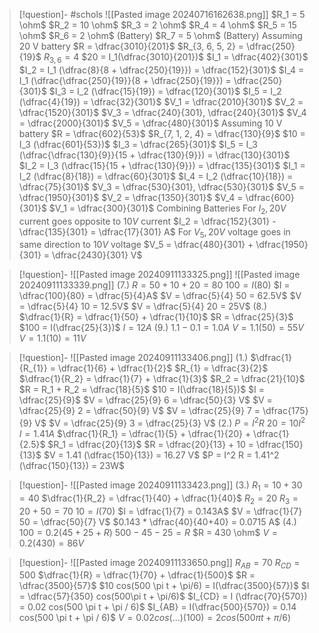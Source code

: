 
> [!question]- #schols  ![[Pasted image 20240716162638.png]]
> $R_1 = 5 \ohm$
> $R_2 = 10 \ohm$
> $R_3 = 2 \ohm$
> $R_4 = 4 \ohm$
> $R_5 = 15 \ohm$
> $R_6 = 2 \ohm$ (Battery)
> $R_7 = 5 \ohm$ (Battery)
> Assuming 20 V battery
> 	$R = \dfrac{3010}{201}$
> 	$R_{3, 6, 5, 2} = \dfrac{250}{19}$
> 	$R_{3, 6} = 4$
> 	$20 = I_1(\dfrac{3010}{201})$
> 	$I_1 = \dfrac{402}{301}$
> 	$I_2 = I_1 (\dfrac{8}{8 + \dfrac{250}{19}}) = \dfrac{152}{301}$
> 	$I_4 = I_1 (\dfrac{\dfrac{250}{19}}{8 + \dfrac{250}{19}}) = \dfrac{250}{301}$
>	$I_3 = I_2 (\dfrac{15}{19}) = \dfrac{120}{301}$
>	$I_5 = I_2 (\dfrac{4}{19}) = \dfrac{32}{301}$
>	$V_1 = \dfrac{2010}{301}$
>	$V_2 = \dfrac{1520}{301}$
>	$V_3 = \dfrac{240}{301}, \dfrac{240}{301}$
>	$V_4 = \dfrac{2000}{301}$
>	$V_5 = \dfrac{480}{301}$
>Assuming 10 V battery
>	$R = \dfrac{602}{53}$
>	$R_{7, 1, 2, 4} = \dfrac{130}{9}$
>	$10 = I_3 (\dfrac{601}{53})$
>	$I_3 = \dfrac{265}{301}$
>	$I_5 = I_3 (\dfrac{\dfrac{130}{9}}{15 + \dfrac{130}{9}}) = \dfrac{130}{301}$
>	$I_2 = I_3 (\dfrac{15}{15 + \dfrac{130}{9}}) = \dfrac{135}{301}$
>	$I_1 = I_2 (\dfrac{8}{18}) = \dfrac{60}{301}$
>	$I_4 = I_2 (\dfrac{10}{18}) = \dfrac{75}{301}$
>	$V_3 = \dfrac{530}{301}, \dfrac{530}{301}$
>	$V_5 = \dfrac{1950}{301}$
>	$V_2 = \dfrac{1350}{301}$
>	$V_4 = \dfrac{600}{301}$
>	$V_1 = \dfrac{300}{301}$
>Combining Batteries
>	For $I_2, 20V$ current goes opposite to $10 V$ current
>	$I_2 = \dfrac{152}{301} - \dfrac{135}{301} = \dfrac{17}{301} A$
>	For $V_5, 20V$ voltage goes in same direction to $10V$ voltage
>	$V_5 = \dfrac{480}{301} + \dfrac{1950}{301} = \dfrac{2430}{301} V$

> [!question]- ![[Pasted image 20240911133325.png]] ![[Pasted image 20240911133339.png]]
> (7.)
$R = 50 + 10 + 20 = 80$
$100 = I(80)$
$I = \dfrac{100}{80} = \dfrac{5}{4}A$
$V = \dfrac{5}{4} 50 = 62.5V$
$V = \dfrac{5}{4} 10 = 12.5V$
$V = \dfrac{5}{4} 20 = 25V$
(8.)
$\dfrac{1}{R} = \dfrac{1}{50} + \dfrac{1}{10}$
$R = \dfrac{25}{3}$
$100 = I(\dfrac{25}{3})$
$I = 12A$
(9.)
$1.1 - 0.1 = 1.0A$
$V = 1.1(50) = 55V$
$V = 1.1(10) = 11 V$

> [!question]- ![[Pasted image 20240911133406.png]]
> (1.)
$\dfrac{1}{R_{1}} = \dfrac{1}{6} + \dfrac{1}{2}$
$R_{1} = \dfrac{3}{2}$
$\dfrac{1}{R_2} = \dfrac{1}{7} + \dfrac{1}{3}$
$R_2 = \dfrac{21}{10}$
$R = R_1 + R_2 = \dfrac{18}{5}$
$10 = I(\dfrac{18}{5})$
$I = \dfrac{25}{9}$
$V = \dfrac{25}{9} 6 = \dfrac{50}{3} V$
$V = \dfrac{25}{9} 2 = \dfrac{50}{9} V$
$V = \dfrac{25}{9} 7 = \dfrac{175}{9} V$
$V = \dfrac{25}{9} 3 = \dfrac{25}{3} V$
(2.)
$P = I^2 R$
$20 = 10I^2$
$I = 1.41A$
$\dfrac{1}{R_1} = \dfrac{1}{5} + \dfrac{1}{20} + \dfrac{1}{2.5}$
$R_1 = \dfrac{20}{13}$
$R = \dfrac{20}{13} + 10 = \dfrac{150}{13}$
$V = 1.41 (\dfrac{150}{13}) = 16.27 V$
$P = I^2 R = 1.41^2 (\dfrac{150}{13}) = 23W$

> [!question]- ![[Pasted image 20240911133423.png]]
> (3.)
$R_1 = 10 + 30 = 40$
$\dfrac{1}{R_2} = \dfrac{1}{40} + \dfrac{1}{40}$
$R_2 = 20$
$R_3 = 20 + 50 = 70$
$10 = I (70)$
$I = \dfrac{1}{7} = 0.143A$
$V = \dfrac{1}{7} 50 = \dfrac{50}{7} V$
$0.143 * \dfrac{40}{40+40} = 0.0715 A$
(4.)
$100 = 0.2 (45 + 25 + R)$
$500 - 45 - 25 = R$
$R = 430 \ohm$
$V = 0.2(430) = 86V$

> [!question]- ![[Pasted image 20240911133650.png]]
$R_{AB} = 70$
$R_{CD} = 500$
$\dfrac{1}{R} = \dfrac{1}{70} + \dfrac{1}{500}$
$R = \dfrac{3500}{57}$
$10 cos(500 \pi t + \pi/6) = I(\dfrac{3500}{57})$
$I = \dfrac{57}{350} cos(500\pi t + \pi/6)$
$I_{CD} = I (\dfrac{70}{570}) = 0.02 cos(500 \pi t + \pi / 6)$
$I_{AB} = I(\dfrac{500}{570}) = 0.14 cos(500 \pi t + \pi / 6)$
$V = 0.02 cos(...) (100) = 2 cos(500 \pi t + \pi / 6)$
